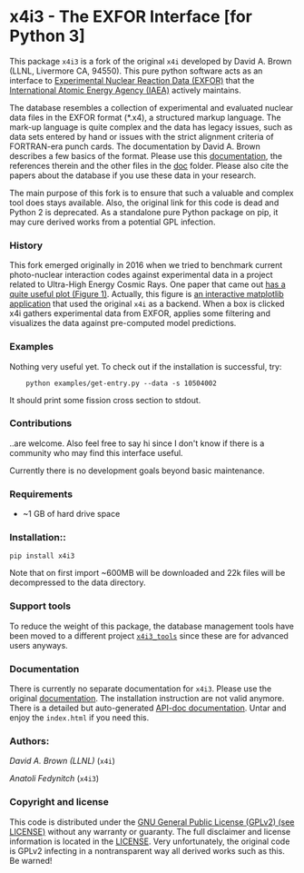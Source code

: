 # x4i3 - The EXFOR Interface [for Python 3]

This package `x4i3` is a fork of the original `x4i` developed by David A. Brown (LLNL, Livermore CA, 94550). This pure python software acts as an interface to [Experimental Nuclear Reaction Data (EXFOR)](https://www-nds.iaea.org/exfor/) that the [International Atomic Energy Agency (IAEA)](https://www-nds.iaea.org/nrdc/) actively maintains. 

The database resembles a collection of experimental and evaluated nuclear data files in the EXFOR format (*.x4), a structured markup language. The mark-up language is quite complex and the data has legacy issues, such as data sets entered by hand or issues with the strict alignment criteria of FORTRAN-era punch cards. The documentation by David A. Brown describes a few basics of the format. Please use this [documentation](doc/x4i/x4i.pdf), the references therein and the other files in the [doc](doc) folder. Please also cite the papers about the database if you use these data in your research.

The main purpose of this fork is to ensure that such a valuable and complex tool does stays available. Also, the original link for this code is dead and Python 2 is deprecated. As a standalone pure Python package on pip, it may cure derived works from a potential GPL infection.  

### History

This fork emerged originally in 2016 when we tried to benchmark current photo-nuclear interaction codes against experimental data in a project related to Ultra-High Energy Cosmic Rays. One paper that came out [has a quite useful plot (Figure 1)](https://www.nature.com/articles/s41598-017-05120-7). Actually, this figure is [an interactive matplotlib application](https://github.com/afedynitch/EXFOR-chart) that used the original `x4i` as a backend. When a box is clicked x4i gathers experimental data from EXFOR, applies some filtering and visualizes the data against pre-computed model predictions.

### Examples

Nothing very useful yet. To check out if the installation is successful, try:

        python examples/get-entry.py --data -s 10504002

It should print some fission cross section to stdout.

### Contributions

..are welcome. Also feel free to say hi since I don't know if there is a community who may find this interface useful. 

Currently there is no development goals beyond basic maintenance.

### Requirements

- ~1 GB of hard drive space

### Installation::

    pip install x4i3

Note that on first import ~600MB will be downloaded and 22k files will be decompressed to the data directory.

### Support tools

To reduce the weight of this package, the database management tools have been moved to a different project [`x4i3_tools`](https://github.com/afedynitch/x4i3_tools) since these are for advanced users anyways.

### Documentation

There is currently no separate documentation for `x4i3`. Please use the original [documentation](doc/x4i/x4i.pdf). The installation instruction are not valid anymore. There is a detailed but auto-generated [API-doc documentation](doc/x4i/). Untar and enjoy the `index.html` if you need this.

### Authors:

*David A. Brown (LLNL)* (`x4i`)

*Anatoli Fedynitch* (`x4i3`)

### Copyright and license

This code is distributed under the [GNU General Public License (GPLv2) (see LICENSE)](LICENSE.txt) without any warranty or guaranty. The full disclaimer and license information is located in the [LICENSE](LICENCE.txt). Very unfortunately, the original code is GPLv2 infecting in a nontransparent way all derived works such as this. Be warned!

